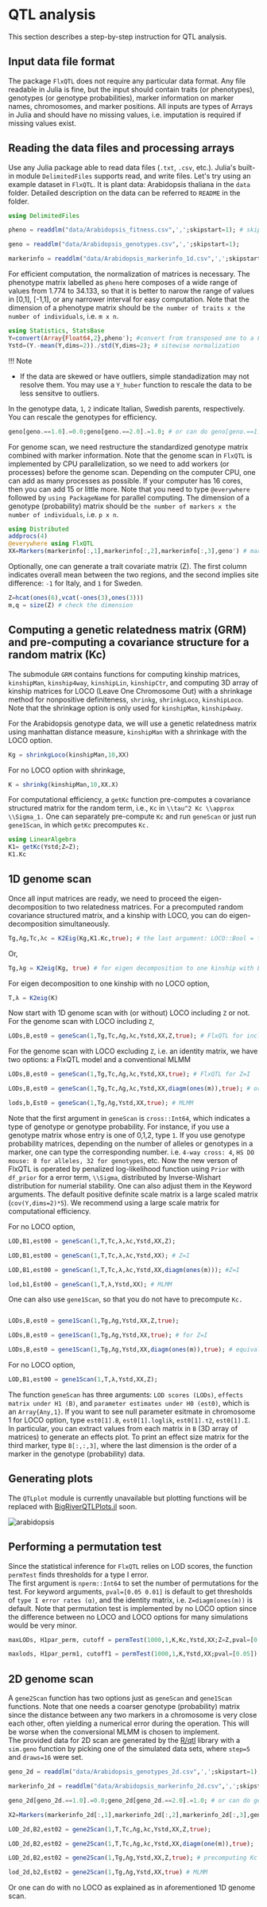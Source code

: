 # QTL analysis

This section describes a step-by-step instruction for QTL analysis.

## Input data file format

The package `FlxQTL` does not require any particular data format.  Any file readable in Julia is fine, but the input should contain traits (or phenotypes), genotypes (or genotype probabilities), marker information on marker names, chromosomes, and marker positions.  All inputs are types of 
Arrays in Julia and should have no missing values, i.e. imputation is required if missing values exist.

## Reading the data files and processing arrays

Use any Julia package able to read data files (`.txt`, `.csv`, etc.).  Julia's built-in module `DelimitedFiles` supports read, and write files. 
Let's try using an example dataset in `FlxQTL`. It is plant data: Arabidopsis thaliana in the `data` folder.  Detailed description on the data can be 
referred to `README` in the folder.


```julia
using DelimitedFiles

pheno = readdlm("data/Arabidopsis_fitness.csv",',';skipstart=1); # skip to read the first row (column names) to obtain a matrix only

geno = readdlm("data/Arabidopsis_genotypes.csv",',';skipstart=1); 

markerinfo = readdlm("data/Arabidopsis_markerinfo_1d.csv",',';skipstart=1);
```

For efficient computation, the normalization of matrices is necessary.  The phenotype matrix labelled as `pheno` here composes of a wide range of values 
from 1.774 to 34.133, so that it is better to narow the range of values in [0,1], [-1,1], or any narrower interval for easy computation.  Note that 
the dimension of a phenotype matrix should be `the number of traits x the number of individuals`, i.e. `m x n`.


```julia
using Statistics, StatsBase
Y=convert(Array{Float64,2},pheno'); #convert from transposed one to a Float64 matrix
Ystd=(Y.-mean(Y,dims=2))./std(Y,dims=2); # sitewise normalization
```

!!! Note
- If the data are skewed or have outliers, simple standadization may not resolve them.  You may use a `Y_huber` function to rescale the data to be less sensitve to outliers.

In the genotype data, `1`, `2` indicate Italian, Swedish parents, respectively. You can rescale the genotypes for efficiency. 


```julia
geno[geno.==1.0].=0.0;geno[geno.==2.0].=1.0; # or can do geno[geno.==1.0].=-1.0 for only genome scan
```

For genome scan, we need restructure the standardized genotype matrix combined with marker information.  Note that the genome scan in `FlxQTL` is 
implemented by CPU parallelization, so we need to add workers (or processes) before the genome scan.  Depending on the computer CPU, one can add as many 
processes as possible. If your computer has 16 cores, then you can add 15 or little more.  Note that you need to type `@everywhere` followed by `using PackageName` for parallel computing.  The dimension of a genotype (probability) matrix should be 
`the number of markers x the number of individuals`, i.e. `p x n`.


```julia
using Distributed
addprocs(4) 
@everywhere using FlxQTL 
XX=Markers(markerinfo[:,1],markerinfo[:,2],markerinfo[:,3],geno') # marker names, chromosomes, marker positions, genotypes
```

<!-- - **Julia tip**: Whenever you reload a package, i.e. `using FlxQTL`, you should re-enter `XX=FlxQTL.Markers(markerinfo[:,1],markerinfo[:,2],markerinfo[:,3],geno')` to fresh the struct of array.  If not, your genome scan throws an error.  You should also do with another struct of array in a submodule `QTLplot`, `FlxQTL.layers`. -->

Optionally, one can generate a trait covariate matrix (Z).  The first column indicates overall mean between the two regions, and 
the second implies site difference: `-1` for Italy, and `1` for Sweden.


```julia
Z=hcat(ones(6),vcat(-ones(3),ones(3)))
m,q = size(Z) # check the dimension
```

## Computing a genetic relatedness matrix (GRM) and pre-computing a covariance structure for a random matrix (Kc)

The submodule `GRM` contains functions for computing kinship matrices, `kinshipMan`, `kinship4way`, `kinshipLin`, `kinshipCtr`, and computing 
3D array of kinship matrices for LOCO (Leave One Chromosome Out) with a shrinkage method for nonpositive definiteness, 
`shrinkg`, `shrinkgLoco`, `kinshipLoco`.  
Note that the shrinkage option is only used for `kinshipMan`, `kinship4way`.

For the Arabidopsis genotype data, we will use a genetic relatedness matrix using manhattan distance measure, `kinshipMan` with a shrinkage with 
the LOCO option.


```julia
Kg = shrinkgLoco(kinshipMan,10,XX)
```

For no LOCO option with shrinkage,


```julia
K = shrinkg(kinshipMan,10,XX.X)
```

For computational efficiency, a `getKc` function pre-computes a covariance structured matrix for the random term, i.e., `Kc` in `\\tau^2 Kc \\approx \\Sigma_1.`   One can separately pre-compute `Kc` and run `geneScan` or just run `gene1Scan`, in which `getKc` precomputes `Kc.`  

```julia
using LinearAlgebra
K1= getKc(Ystd;Z=Z);
K1.Kc 
```

## 1D genome scan

Once all input matrices are ready, we need to proceed the eigen-decomposition to two relatedness matrices. 
For a precomputed random covariance structured matrix, and a kinship with LOCO, you can do eigen-decomposition simultaneously.  

```julia
Tg,Λg,Tc,λc = K2Eig(Kg,K1.Kc,true); # the last argument: LOCO::Bool = false (default)
``` 
Or,

```julia
Tg,λg = K2eig(Kg, true) # for eigen decomposition to one kinship with LOCO
```

For eigen decomposition to one kinship with no LOCO option,


```julia
T,λ = K2eig(K)
```

Now start with 1D genome scan with (or without) LOCO including `Z` or not.  
For the genome scan with LOCO including `Z`, 


```julia
LODs,B,est0 = geneScan(1,Tg,Tc,Λg,λc,Ystd,XX,Z,true); # FlxQTL for including Z (trait covariates)
```

For the genome scan with LOCO excluding `Z`, i.e. an identity matrix, we have two options: a FlxQTL model and a conventional MLMM 


```julia
LODs,B,est0 = geneScan(1,Tg,Tc,Λg,λc,Ystd,XX,true); # FlxQTL for Z=I 

LODs,B,est0 = geneScan(1,Tg,Tc,Λg,λc,Ystd,XX,diagm(ones(m)),true); # or equivalently, FlxQTL for Z=I 

lods,b,Est0 = geneScan(1,Tg,Λg,Ystd,XX,true); # MLMM
```

Note that the first argument in `geneScan` is `cross::Int64`, which indicates a type of genotype or genotype probability.  For instance, if you use a 
genotype matrix whose entry is one of 0,1,2, type `1`. If you use genotype probability matrices, depending on the number of alleles or genotypes in a marker, one can type the corresponding number. i.e. `4-way cross: 4`, `HS DO mouse: 8 for alleles, 32 for genotypes`, etc.  Now the new verson of FlxQTL is operated by penalized log-likelihood function using `Prior` with `df_prior` for a error term, ``\\Sigma``, distributed by Inverse-Wishart distribution for numerial stability.  One can also adjust them in the Keyword arguments.  The default positive definite scale matrix is a large scaled matrix (`cov(Y,dims=2)*5`).  We recommend using a large scale matrix for computational efficiency.

For no LOCO option,

```julia
LOD,B1,est00 = geneScan(1,T,Tc,λ,λc,Ystd,XX,Z);

LOD,B1,est00 = geneScan(1,T,Tc,λ,λc,Ystd,XX); # Z=I

LOD,B1,est00 = geneScan(1,T,Tc,λ,λc,Ystd,XX,diagm(ones(m))); #Z=I

lod,b1,Est00 = geneScan(1,T,λ,Ystd,XX); # MLMM
```

One can also use `gene1Scan`, so that you do not have to precompute `Kc.`

```julia

LODs,B,est0 = gene1Scan(1,Tg,Λg,Ystd,XX,Z,true); 

LODs,B,est0 = gene1Scan(1,Tg,Λg,Ystd,XX,true); # for Z=I

LODs,B,est0 = gene1Scan(1,Tg,Λg,Ystd,XX,diagm(ones(m)),true); # equivalently, for Z=I
```
For no LOCO option,

```julia
LOD,B1,est00 = gene1Scan(1,T,λ,Ystd,XX,Z);


```

The function `geneScan` has three arguments: `LOD scores (LODs)`, `effects matrix under H1 (B)`, and `parameter estimates under H0 (est0)`, which 
is an `Array{Any,1}`.  If you want to see null parameter esitmate in chromosome 1 for LOCO option, type `est0[1].B`, `est0[1].loglik`, `est0[1].τ2`, 
`est0[1].Σ`.   
In particular, you can extract values from each matrix in `B` (3D array of matrices) to generate an effects plot. To print an effect size matrix for the 
third marker, type `B[:,:,3]`, where the last dimension is the order of a marker in the genotype (probability) data.


## Generating plots


The `QTLplot` module is currently unavailable but plotting functions will be replaced with [BigRiverQTLPlots.jl](https://github.com/senresearch/BigRiverQTLPlots.jl) soon.


![arabidopsis](images/arab-lod.png)

## Performing a permutation test

Since the statistical inference for `FlxQTL` relies on LOD scores, the function `permTest` finds thresholds for a type I error.  
The first argument is `nperm::Int64` to set the number of permutations for the test.  For keyword arguments, `pval=[0.05 0.01]` is default to get thresholds of `type I error rates (α)`, and the identity matrix, i.e. `Z=diagm(ones(m))` is default.  Note that permutation test is implemented by no LOCO option since the difference between no LOCO and LOCO options for many simulations would be very minor.


```julia
maxLODs, H1par_perm, cutoff = permTest(1000,1,K,Kc,Ystd,XX;Z=Z,pval=[0.05]) # cutoff at 5 %

maxlods, H1par_perm1, cutoff1 = permTest(1000,1,K,Ystd,XX;pval=[0.05])  # for MLMM

```

## 2D genome scan

A `gene2Scan` function has two options just as `geneScan` and `gene1Scan` functions.  Note that one needs a coarser genotype (probability) matrix since  the distance between any two markers in a chromosome is very close each other, often yielding a numerical error during the operation.  This will be worse when the conversional MLMM is chosen to implement.    
The provided data for 2D scan are generated by the [R/qtl](https://cran.r-project.org/web/packages/qtl/qtl.pdf) library with a `sim.geno` function by picking one of the simulated data sets, where `step=5` and `draws=16` were set.

```julia
geno_2d = readdlm("data/Arabidopsis_genotypes_2d.csv",',';skipstart=1); 

markerinfo_2d = readdlm("data/Arabidopsis_markerinfo_2d.csv",',';skipstart=1);

geno_2d[geno_2d.==1.0].=0.0;geno_2d[geno_2d.==2.0].=1.0; # or can do geno_2d[geno_2d.==1.0].=-1.0 for only genome scan

X2=Markers(markerinfo_2d[:,1],markerinfo_2d[:,2],markerinfo_2d[:,3],geno_2d) # marker names, 

LOD_2d,B2,est02 = gene2Scan(1,T,Tc,Λg,λc,Ystd,XX,Z,true); 

LOD_2d,B2,est02 = gene2Scan(1,T,Tc,Λg,λc,Ystd,XX,diagm(one(m)),true);  # for Z=I

LOD_2d,B2,est02 = gene2Scan(1,Tg,Λg,Ystd,XX,Z,true); # precomputing Kc inside the function

lod_2d,b2,Est02 = gene2Scan(1,Tg,Λg,Ystd,XX,true) # MLMM
```

Or one can do with no LOCO as explained as in aforementioned 1D genome scan.
